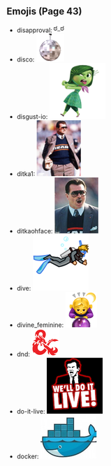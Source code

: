 
## Emojis (Page 43)

* disapproval: ![disapproval](output/disapproval.png)
* disco: ![disco](output/disco.gif)
* disgust-io: ![disgust-io](output/disgust-io.png)
* ditka1: ![ditka1](output/ditka1.png)
* ditkaohface: ![ditkaohface](output/ditkaohface.png)
* dive: ![dive](output/dive.png)
* divine_feminine: ![divine_feminine](output/divine_feminine.png)
* dnd: ![dnd](output/dnd.png)
* do-it-live: ![do-it-live](output/do-it-live.gif)
* docker: ![docker](output/docker.jpg)

